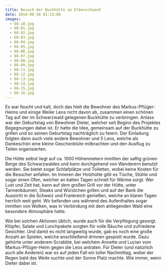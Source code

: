 ```yaml
---
title: Besuch der Buckhütte im Elbenschwand
date: 2014-06-30 01:13:00
images:
  - 68-10.jpg
  - 68-01.jpg
  - 68-02.jpg
  - 68-03.jpg
  - 68-04.jpg
  - 68-05.jpg
  - 68-06.jpg
  - 68-07.jpg
  - 68-08.jpg
  - 68-09.jpg
  - 68-11.jpg
  - 68-12.jpg
  - 68-13.jpg
  - 68-14.jpg
  - 68-15.jpg
  - 68-16.jpg
---
```


Es war feucht und kalt, doch das hielt die Bewohner des Markus-Pflüger-Heims und einige Weiler Leos nicht davon ab, zusammen einen schönen Tag auf der im Schwarzwald gelegenen Buckhütte zu verbringen. Anlass war der Geburtstag von Bewohner Dieter, welcher seit Beginn des Projektes Begegnungen dabei ist. Er hatte die Idee, gemeinsam auf der Buckhütte zu grillen und so seinen Geburtstag nachträglich zu feiern. Der Einladung folgten dann auch viele andere Bewohner und 5 Leos, welche als Dankeschön eine kleine Geschenktüte mitbrachten und den Ausflug zu Teilen organisierten.

Die Hütte selbst liegt auf ca. 1000 Höhenmetern inmitten der saftig grünen Berge des Schwarzwaldes und kann durchgehend von Wanderern benutzt werden. Sie bietet sogar Schlafplätze und Toiletten, wobei keine Kosten für die Besucher anfallen. Im Inneren der Holzhütte gibt es Tische, Stühle und sogar einen Ofen, welcher an kalten Tagen schnell für Wärme sorgt. Wer Lust und Zeit hat, kann auf dem großen Grill vor der Hütte, unter Tannenbäumen, Steaks und Würstchen grillen und auf der Bank die Aussicht in die Schweiz und Frankreich genießen, welche an klaren Tagen herrlich weit geht. Wir befanden uns während des Aufenthaltes sogar inmitten von Wolken, was in Verbindung mit dem anliegenden Wald eine besondere Atmosphäre hatte.

Wie bei solchen Aktionen üblich, wurde auch für die Verpflegung gesorgt. Klöpfer, Salate und Lunchpakete sorgten für volle Bäuche und zufriedene Gesichter. Und damit es nicht langweilig wurde, gab es noch eine große Anzahl an Spielen, welche anschließend drinnen gespielt wurde. Dazu gehörte unter anderem Scrabble, bei welchem Annette und Lucian vom Markus-Pflüger-Heim gegen die Leos antraten. Für Dieter (und natürlich auch alle Anderen) war es auf jeden Fall ein toller Nachmittag, wobei der Regen bald das Weite suchte und der Sonne Platz machte. Wie immer, wenn Dieter dabei ist.
